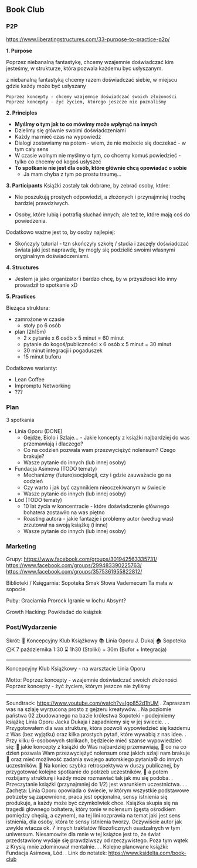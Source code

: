 
## Book Club

### P2P

https://www.liberatingstructures.com/33-purpose-to-practice-p2p/

**1. Purpose**

Poprzez niebanalną fantastykę, 
chcemy wzajemnie doświadczać kim jesteśmy, 
w strukturze, która pozwala każdemu byc usłyszanym.

z niebanalną fantastyką chcemy razem doświadczać siebie, w miejscu gdzie każdy może być usłyszany

```
Poprzez koncepty - chcemy wzajemnie doświadczać swoich złożoności
Poprzez koncepty - żyć życiem, którego jeszcze nie poznaliśmy
```

**2. Principles**

- **Myślmy o tym jak to co mówimy może wpłynąć na innych**
- Dzielimy się głównie swoimi doświadczeniami
- Każdy ma mieć czas na wypowiedź
- Dialogi zostawiamy na potem - wiem, że nie możecie się doczekać - w tym cały sens
- W czasie wolnym nie myślmy o tym, co chcemy komuś powiedzieć - tylko co chcemy od kogoś usłyszeć
- **To spotkanie nie jest dla osób, które głównie chcą opowiadać o sobie**
    - Ja mam chyba z tym po prostu traumę...

**3. Participants**
Książki zostały tak dobrane, by zebrać osoby, które:
- Nie poszukują prostych odpowiedzi, a złożonych i przynajmniej trochę bardziej prawdziwych.

- Osoby, które lubią i potrafią słuchać innych; ale też te, które mają coś do powiedzenia.

Dodatkowo ważne jest to, by osoby najlepiej:
- Skończyły tutorial - tzn skończyły szkołę / studia i zaczęły doświadczać świata jaki jest naprawdę, by mogły się podzielić swoimi własnymi oryginalnym doświadczeniami.


**4. Structures**
- Jestem ja jako organizator i bardzo chcę, by w przyszłości kto inny prowadził to spotkanie xD

**5. Practices**

Bieżąca struktura:
- zamrożone w czasie
    - stoły po 6 osób
- plan (2h15m)
    - 2 x pytanie x 6 osób x 5 minut = 60 minut
    - pytanie do kogoś/publiczności x 6 osób x 5 minut = 30 minut
    - 30 minut integracji i pogaduszek
    - 15 minut buforu

Dodatkowe warianty:
- Lean Coffee
- Impromptu Networking
- ???

### Plan

3 spotkania

- Linia Oporu (DONE)
    - Gejdże, Biolo i Szlaje... - Jakie koncepty z książki najbardziej do was przemawiają i dlaczego?
    - Co na codzień pozwala wam przezwyciężyć nolensum? Czego brakuje?
    - Wasze pytanie do innych (lub innej osoby)
- Fundacja Asimova (TODO tematy)
    - Mechanizmy (futuro)socjologii, czy i gdzie zauważacie go na codzień
    - Czy warto i jak być czynnikiem nieoczekiwanym w świecie
    - Wasze pytanie do innych (lub innej osoby)
- Lód (TODO tematy)
    - 10 lat życia w koncentracie - które doświadczenie głównego bohatera zostawiło na was piętno
    - Roasting autora - jakie fantazje i problemy autor (według was) zrzutował na swoją książkę (i inne)
    - Wasze pytanie do innych (lub innej osoby)
### Marketing

Grupy:
https://www.facebook.com/groups/301942563335731/
https://www.facebook.com/groups/299483390225763/
https://www.facebook.com/groups/3575361955822812/

Biblioteki / Księgarnia:
Sopoteka
Smak Słowa
Vademecum
Ta mała w sopocie

Puby:
Graciarnia
Prorock
Igranie w lochu
Absynt?

Growth Hacking:
Powkładać do książek


### Post/Wydarzenie

Skrót:
🥥 Koncepcyjny Klub Książkowy 
📚 Linia Oporu J. Dukaj
🏠 Sopoteka 
⏲️K 7 października 1:30 
⌛ 1h30 (Stoliki) + 30m (Bufor + Integracja)

----------

Koncepcyjny Klub Książkowy - na warsztacie Linia Oporu

Motto:
Poprzez koncepty - wzajemnie doświadczać swoich złożoności
Poprzez koncepty - żyć życiem, którym jeszcze nie żyliśmy

----------

Soundtrack: https://www.youtube.com/watch?v=Igo852d1hUM
.
Zapraszam was na szlaję wyrzuconą prosto z gejzeru kreatywów.
.
Na poziomie państwa 02 zbudowanego na bazie królestwa Sopoteki -
podejmiemy książkę Linia Oporu Jacka Dukaja i zapadniemy się w jej świecie.
.
.
Przygotowałem dla was strukturę, która pozwoli wypowiedzieć się każdemu z Was
(bez wyjątku) oraz kilka prostych pytań, które wywabią z nas idee.
.
Przy kilku 6-osobowych stolikach, będziecie mieć szanse wypowiedzieć się:
🔺 jakie koncepty z książki do Was najbardziej przemawiają,
🔺 co na co dzień pozwala Wam przezwyciężyć nolensum oraz jakich szlaji nam brakuje
🔺 oraz mieć możliwość zadania swojego autorskiego pytania© do innych uczestników.
🔻 Na koniec szybka retrospektywa w duszy publicznej, by przygotować kolejne spotkanie do potrzeb uczestników,
🔻 a potem rozbijamy strukturę i każdy może rozmawiać tak jak mu się podoba.
.
Przeczytanie książki (przynajmniej do 1/2) jest warunkiem uczestnictwa.
.
.
Zachęta:
Linia Oporu opowiada o świecie, w którym wszystkie podstawowe potrzeby są zapewnione,
praca jest opcjonalna, sensy istnienia się produkuje, a każdy może być czymkolwiek chce.
Książka skupia się na tragedii głównego bohatera, który tonie w nolensum (gęstą ośrodkiem pomiędzy chęcią, a czynem),
na tej lini rozprawia na temat jaki jest sens istnienia, dla osoby, która te sensy istnienia tworzy.
Oczywiście autor jak zwykle wtacza ok. 7 innych traktatów filozoficznych osadzalnych w tym uniwersum.
Niesamowite dla mnie w tej książce jest to, że świat przedstawiony wydaje się prawdziwszy od rzeczywistego.
Poza tym wątek z Krysią mnie zdominował mentalnie.
.
.
Kolejne planowane książki: Fundacja Asimova, Lód.
.
Link do notatek: https://www.ksidelta.com/book-club


